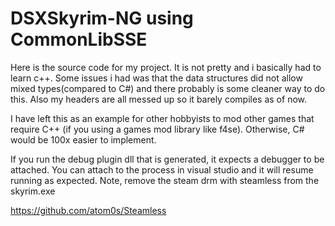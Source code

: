 # DSXSkyrim-NG using CommonLibSSE

Here is the source code for my project.  It is not pretty and i basically had to learn c++.
Some issues i had was that the data structures did not allow mixed types(compared to C#) and 
there probably is some cleaner way to do this.  Also my headers are all messed up so it barely compiles as of now.

I have left this as an example for other hobbyists to mod other games that require C++ (if you using a games mod library like f4se). Otherwise, C# would be 100x easier to implement.


If you run the debug plugin dll that is generated, it expects a debugger to be attached.  You can attach to the process in visual studio and it will resume running as expected.  Note, remove the steam drm with steamless from the skyrim.exe 

https://github.com/atom0s/Steamless

